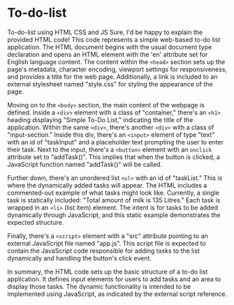 # To-do-list
To-do-list using HTML CSS and JS
Sure, I'd be happy to explain the provided HTML code! This code represents a simple web-based to-do list application. The HTML document begins with the usual document type declaration and opens an HTML element with the 'en' attribute set for English language content. The content within the `<head>` section sets up the page's metadata, character encoding, viewport settings for responsiveness, and provides a title for the web page. Additionally, a link is included to an external stylesheet named "style.css" for styling the appearance of the page.

Moving on to the `<body>` section, the main content of the webpage is defined. Inside a `<div>` element with a class of "container," there's an `<h1>` heading displaying "Simple To-Do List," indicating the title of the application. Within the same `<div>`, there's another `<div>` with a class of "input-section." Inside this div, there's an `<input>` element of type "text" with an id of "taskInput" and a placeholder text prompting the user to enter their task. Next to the input, there's a `<button>` element with an `onclick` attribute set to "addTask()". This implies that when the button is clicked, a JavaScript function named "addTask()" will be called.

Further down, there's an unordered list `<ul>` with an id of "taskList." This is where the dynamically added tasks will appear. The HTML includes a commented-out example of what tasks might look like. Currently, a single task is statically included: "Total amount of milk is 135 Litres." Each task is wrapped in an `<li>` (list item) element. The intent is for tasks to be added dynamically through JavaScript, and this static example demonstrates the expected structure.

Finally, there's a `<script>` element with a "src" attribute pointing to an external JavaScript file named "app.js". This script file is expected to contain the JavaScript code responsible for adding tasks to the list dynamically and handling the button's click event.

In summary, the HTML code sets up the basic structure of a to-do list application. It defines input elements for users to add tasks and an area to display those tasks. The dynamic functionality is intended to be implemented using JavaScript, as indicated by the external script reference.
